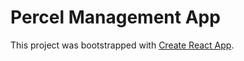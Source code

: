 # Percel Management App

This project was bootstrapped with [Create React App](https://github.com/facebook/create-react-app).

